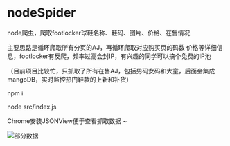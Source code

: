 # nodeSpider
node爬虫，爬取footlocker球鞋名称、鞋码、图片、价格、在售情况

主要思路是循环爬取所有分页的AJ，再循环爬取对应购买页的码数 价格等详细信息，footlocker有反爬，频率过高会封IP，有兴趣的同学可以搞个免费的IP池

（目前项目比较忙，只抓取了所有在售AJ，包括男码女码和大童，后面会集成mangoDB，实时监控热门鞋款的上新和补货）

npm i

node src/index.js

Chrome安装JSONView便于查看抓取数据 ~


![部分数据](https://github.com/TomLeel/nodeSpider/blob/master/1585884066.jpg)
